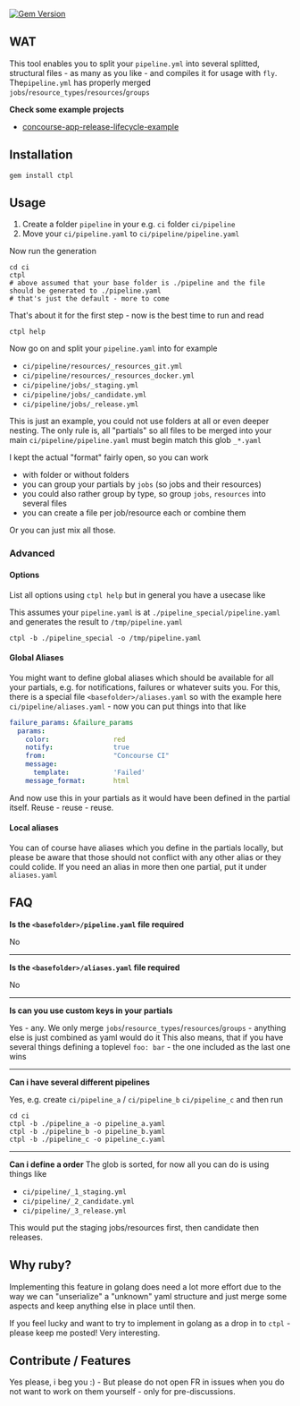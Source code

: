 [![Gem Version](https://badge.fury.io/rb/ctpl.svg)](https://badge.fury.io/rb/ctpl)

## WAT

This tool enables you to split your `pipeline.yml` into several splitted, structural files - as many as you like - 
and compiles it for usage with `fly`. The`pipeline.yml` has properly merged `jobs`/`resource_types`/`resources`/`groups`

**Check some example projects**

- [concourse-app-release-lifecycle-example](https://github.com/kw-concourse-example/concourse-app-release-lifecycle-example)

## Installation

```console
gem install ctpl
```

## Usage

1. Create a folder `pipeline` in your e.g. `ci` folder `ci/pipeline`
2. Move your `ci/pipeline.yaml` to `ci/pipeline/pipeline.yaml`

Now run the generation

```console
cd ci
ctpl
# above assumed that your base folder is ./pipeline and the file should be generated to ./pipeline.yaml 
# that's just the default - more to come
```

That's about it for the first step - now is the best time to run and read

```console
ctpl help
```

Now go on and split your `pipeline.yaml` into for example

- `ci/pipeline/resources/_resources_git.yml`
- `ci/pipeline/resources/_resources_docker.yml`
- `ci/pipeline/jobs/_staging.yml`
- `ci/pipeline/jobs/_candidate.yml`
- `ci/pipeline/jobs/_release.yml`

This is just an example, you could not use folders at all or even deeper nesting. The only rule is, all "partials"
so all files to be merged into your main `ci/pipeline/pipeline.yaml` must begin match this glob `_*.yaml`

I kept the actual "format" fairly open, so you can work 
 - with folder or without folders
 - you can group your partials by `jobs` (so jobs and their resources)
 - you could also rather group by type, so group `jobs`, `resources` into several files
 - you can create a file per job/resource each or combine them
 
Or you can just mix all those. 

### Advanced 

#### Options

List all options using `ctpl help` but in general you have a usecase like

This assumes your `pipeline.yaml` is at `./pipeline_special/pipeline.yaml` and generates the result to `/tmp/pipeline.yaml`

```console
ctpl -b ./pipeline_special -o /tmp/pipeline.yaml
```

#### Global Aliases

You might want to define global aliases which should be available for all your partials, e.g. for notifications, failures
or whatever suits you. For this, there is a special file `<basefolder>/aliases.yaml` so with the example here
`ci/pipeline/aliases.yaml` - now you can put things into that like

```yaml
failure_params: &failure_params
  params:
    color:                red
    notify:               true
    from:                 "Concourse CI"
    message:
      template:           'Failed'
    message_format:       html
```

And now use this in your partials as it would have been defined in the partial itself. Reuse - reuse - reuse.

#### Local aliases

You can of course have aliases which you define in the partials locally, but please be aware that those should not conflict
with any other alias or they could colide. If you need an alias in more then one partial, put it under `aliases.yaml`

## FAQ

**Is the `<basefolder>/pipeline.yaml` file required**

No

---

**Is the `<basefolder>/aliases.yaml` file required**

No

--- 

**Is can you use custom keys in your partials**

Yes - any. We only merge `jobs`/`resource_types`/`resources`/`groups` - anything else is just combined as yaml would do it
This also means, that if you have several things defining a toplevel `foo: bar` - the one included as the last one wins

---

**Can i have several different pipelines**

Yes, e.g. create `ci/pipeline_a` / `ci/pipeline_b` `ci/pipeline_c` and then run

```console
cd ci
ctpl -b ./pipeline_a -o pipeline_a.yaml
ctpl -b ./pipeline_b -o pipeline_b.yaml
ctpl -b ./pipeline_c -o pipeline_c.yaml
```

---

**Can i define a order**
The glob is sorted, for now all you can do is using things like
 
- `ci/pipeline/_1_staging.yml`
- `ci/pipeline/_2_candidate.yml`
- `ci/pipeline/_3_release.yml`

This would put the staging jobs/resources first, then candidate then releases.


## Why ruby?

Implementing this feature in golang does need a lot more effort due to the way we can "unserialize" a "unknown" yaml structure
and just merge some aspects and keep anything else in place until then.

If you feel lucky and want to try to implement in golang as a drop in to `ctpl` - please keep me posted! Very interesting.

## Contribute / Features

Yes please, i beg you :) - But please do not open FR in issues when you do not want to work on them yourself - only for pre-discussions.
